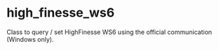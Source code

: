# high_finesse_ws6
Class to query / set HighFinesse WS6 using the official communication (Windows only).
